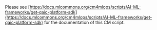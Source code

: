 Please see [https://docs.mlcommons.org/cm4mlops/scripts/AI-ML-frameworks/get-qaic-platform-sdk](https://docs.mlcommons.org/cm4mlops/scripts/AI-ML-frameworks/get-qaic-platform-sdk) for the documentation of this CM script.
